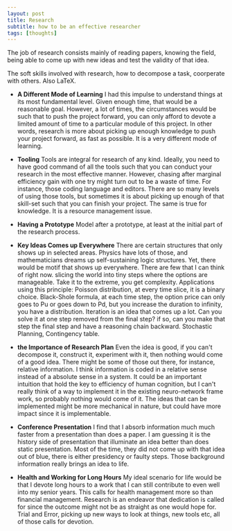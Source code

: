```yaml
---
layout: post
title: Research
subtitle: how to be an effective researcher
tags: [thoughts]
---
```

The job of research consists mainly of reading papers, knowing the field, being able to come up with new ideas and test the validity of that idea.

The soft skills involved with research, how to decompose a task, coorperate with others. Also LaTeX.

- **A Different Mode of Learning** I had this impulse to understand things at its most fundamental level. Given enough time, that would be a reasonable goal. However, a lot of times, the circumstances would be such that to push the project forward, you can only afford to devote a limited amount of time to a particular module of this project. In other words, research is more about picking up enough knowledge to push your project forward, as fast as possible. It is a very different mode of learning.
- **Tooling** Tools are integral for research of any kind. Ideally, you need to have good command of all the tools such that you can conduct your research in the most effective manner. However, chasing after marginal efficiency gain with one try might turn out to be a waste of time. For instance, those coding language and editors. There are so many levels of using those tools, but sometimes it is about picking up enough of that skill-set such that you can finish your project. The same is true for knowledge. It is a resource management issue.
- **Having a Prototype** Model after a prototype, at least at the initial part of the research process. 
- **Key Ideas Comes up Everywhere** There are certain structures that only shows up in selected areas. Physics have lots of those, and mathematicians dreams up self-sustaining logic structures. Yet, there would be motif that shows up everywhere. There are few that I can think of right now. slicing the world into tiny steps where the options are manageable. Take it to the extreme, you get complexity. Applications using this principle: Poisson distribution,
  at every time slice, it is a binary choice. Black-Shole formula, at each time step, the option price can only goes to Pu or goes down to Pd, but you increase the duration to infinity, you have a distribution. Iteration is an idea that comes up a lot. Can you solve it at one step removed from the final step? if so, can you make that step the final step and have a reasoning chain backward. Stochastic Planning, Contingency table.
- **the Importance of Research Plan** Even the idea is good, if you can't decompose it, construct it, experiment with it, then nothing would come of a good idea. There might be some of those out there, for instance, relative information. I think information is coded in a relative sense instead of a absolute sense in a system. It could be an important intuition that hold the key to efficiency of human cognition, but I can't really think of a way to implement it in the existing neuro-network frame work, so probably nothing would come of it. The ideas that can be implemented might be more mechanical in nature, but could have more impact since it is implementable.
- **Conference Presentation** I find that I absorb information much much faster from a presentation than does a paper. I am guessing it is the history side of presentation that illuminate an idea better than does static presentation. Most of the time, they did not come up with that idea out of blue, there is either presidency or faulty steps. Those background information really brings an idea to life.

- **Health and Working for Long Hours** My ideal scenario for life would be that I devote long hours to a work that I can still contribute to even well into my senior years. This calls for health management more so than financial management. Research is an endeavor that  dedication is called for since the outcome might not be as straight as one would hope for. Trial and Error, picking up new ways to look at things, new tools etc, all of those calls for devotion. 
